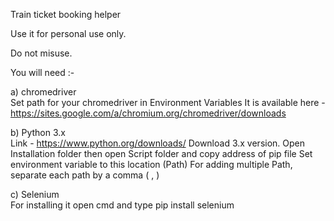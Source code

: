 Train ticket booking helper

Use it for personal use only.

Do not misuse.

You will need :-

a) chromedriver  
      Set path for your chromedriver in Environment Variables
      It is available here - https://sites.google.com/a/chromium.org/chromedriver/downloads

  b) Python 3.x  
      Link - https://www.python.org/downloads/
      Download 3.x version.
      Open Installation folder
      then open Script folder and copy address of pip file
      Set environment variable to this location (Path)
      For adding multiple Path, separate each path by a comma ( , )

  c) Selenium  
      For installing it open cmd and type
              pip install selenium
